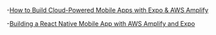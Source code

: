 -[How to Build Cloud-Powered Mobile Apps with Expo & AWS Amplify](https://blog.expo.io/how-to-build-cloud-powered-mobile-apps-with-expo-aws-amplify-2fddc898f9a2)

-[Building a React Native Mobile App with AWS Amplify and Expo](https://heartbeat.fritz.ai/building-a-react-native-mobile-app-with-aws-amplify-and-expo-fcab6ee0555e)